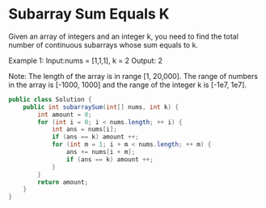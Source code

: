 # Subarray Sum Equals K

Given an array of integers and an integer k, you need to find the total number of continuous subarrays whose sum equals to k.

Example 1:
Input:nums = [1,1,1], k = 2
Output: 2

Note:
The length of the array is in range [1, 20,000].
The range of numbers in the array is [-1000, 1000] and the range of the integer k is [-1e7, 1e7].

```java
public class Solution {
    public int subarraySum(int[] nums, int k) {
        int amount = 0;
        for (int i = 0; i < nums.length; ++ i) {
            int ans = nums[i];
            if (ans == k) amount ++;
            for (int m = 1; i + m < nums.length; ++ m) {
                ans += nums[i + m];
                if (ans == k) amount ++;
            }
        }
        return amount;
    }
}
```
